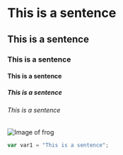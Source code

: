 # This is a sentence 
## This is a sentence
### This is a sentence
#### This is a sentence
##### This is a sentence
###### This is a sentence


![Image of frog](https://letsenhance.io/static/73136da51c245e80edc6ccfe44888a99/1015f/MainBefore.jpg)


``` javascript
var var1 = "This is a sentence";
```

